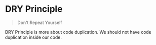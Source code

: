 # DRY Principle

> Don't Repeat Yourself

DRY Principle is more about code duplication. We should not have code
duplication inside our code.
